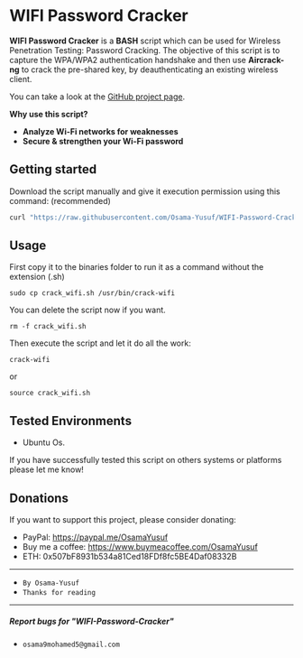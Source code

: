 # WIFI Password Cracker

**WIFI Password Cracker** is a **BASH** script which can be used for Wireless Penetration Testing: Password Cracking.
The objective of this script is to capture the WPA/WPA2 authentication handshake and then use **Aircrack-ng** to crack the pre-shared key, by deauthenticating an existing wireless client. 

You can take a look at the [GitHub project page](https://github.com/Osama-Yusuf/WIFI-Password-Cracker).

**Why use this script?**

* **Analyze Wi-Fi networks for weaknesses**
* **Secure & strengthen your Wi-Fi password**

## Getting started

Download the script manually and give it execution permission using this command: (recommended)

```bash
curl "https://raw.githubusercontent.com/Osama-Yusuf/WIFI-Password-Cracker/main/crack_wifi.sh" -o crack_wifi.sh && chmod +x crack_wifi.sh
```

## Usage

First copy it to the binaries folder to run it as a command without the extension (.sh)

```
sudo cp crack_wifi.sh /usr/bin/crack-wifi
```

You can delete the script now if you want.

```
rm -f crack_wifi.sh
```

Then execute the script and let it do all the work:

```
crack-wifi
```

or

```
source crack_wifi.sh
```

## Tested Environments

* Ubuntu Os.

If you have successfully tested this script on others systems or platforms please let me know!

## Donations

 If you want to support this project, please consider donating:
 * PayPal: https://paypal.me/OsamaYusuf
 * Buy me a coffee: https://www.buymeacoffee.com/OsamaYusuf
 * ETH: 0x507bF8931b534a81Ced18FDf8fc5BE4Daf08332B

---

* `By Osama-Yusuf`
* `Thanks for reading`

-------
##### Report bugs for "WIFI-Password-Cracker"
* `osama9mohamed5@gmail.com`
